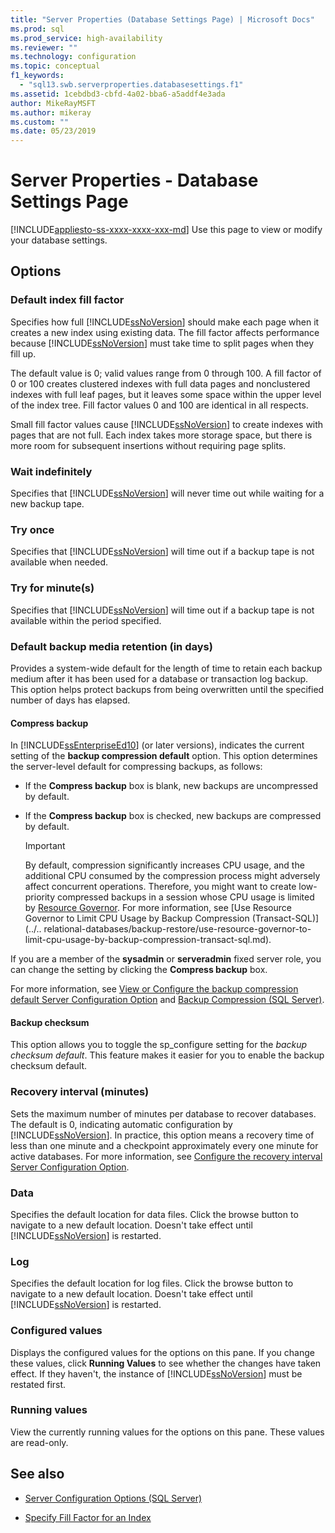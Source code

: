 ```yaml
---
title: "Server Properties (Database Settings Page) | Microsoft Docs"
ms.prod: sql
ms.prod_service: high-availability
ms.reviewer: ""
ms.technology: configuration
ms.topic: conceptual
f1_keywords: 
  - "sql13.swb.serverproperties.databasesettings.f1"
ms.assetid: 1cebdbd3-cbfd-4a02-bba6-a5addf4e3ada
author: MikeRayMSFT
ms.author: mikeray
ms.custom: ""
ms.date: 05/23/2019
---
```


# Server Properties - Database Settings Page

[!INCLUDE[appliesto-ss-xxxx-xxxx-xxx-md](../../includes/appliesto-ss-xxxx-xxxx-xxx-md.md)]
  Use this page to view or modify your database settings.  
  
## Options

### Default index fill factor

Specifies how full [!INCLUDE[ssNoVersion](../../includes/ssnoversion-md.md)] should make each page when it creates a new index using existing data. The fill factor affects performance because [!INCLUDE[ssNoVersion](../../includes/ssnoversion-md.md)] must take time to split pages when they fill up.
  
The default value is 0; valid values range from 0 through 100. A fill factor of 0 or 100 creates clustered indexes with full data pages and nonclustered indexes with full leaf pages, but it leaves some space within the upper level of the index tree. Fill factor values 0 and 100 are identical in all respects.
  
Small fill factor values cause [!INCLUDE[ssNoVersion](../../includes/ssnoversion-md.md)] to create indexes with pages that are not full. Each index takes more storage space, but there is more room for subsequent insertions without requiring page splits.
  
### Wait indefinitely

Specifies that [!INCLUDE[ssNoVersion](../../includes/ssnoversion-md.md)] will never time out while waiting for a new backup tape.  

### Try once

Specifies that [!INCLUDE[ssNoVersion](../../includes/ssnoversion-md.md)] will time out if a backup tape is not available when needed.

### Try for minute(s)

Specifies that [!INCLUDE[ssNoVersion](../../includes/ssnoversion-md.md)] will time out if a backup tape is not available within the period specified.  

### Default backup media retention (in days)

Provides a system-wide default for the length of time to retain each backup medium after it has been used for a database or transaction log backup. This option helps protect backups from being overwritten until the specified number of days has elapsed.  

#### Compress backup

In [!INCLUDE[ssEnterpriseEd10](../../includes/ssenterpriseed10-md.md)] (or later versions), indicates the current setting of the **backup compression default** option. This option determines the server-level default for compressing backups, as follows:

- If the **Compress backup** box is blank, new backups are uncompressed by default.

- If the **Compress backup** box is checked, new backups are compressed by default.
  
    > [!IMPORTANT]
    >  By default, compression significantly increases CPU usage, and the additional CPU consumed by the compression process might adversely affect concurrent operations. Therefore, you might want to create low-priority compressed backups in a session whose CPU usage is limited by [Resource Governor](../../relational-databases/resource-governor/resource-governor.md). For more information, see [Use Resource Governor to Limit CPU Usage by Backup Compression &#40;Transact-SQL&#41;](../.. relational-databases/backup-restore/use-resource-governor-to-limit-cpu-usage-by-backup-compression-transact-sql.md).
  
If you are a member of the **sysadmin** or **serveradmin** fixed server role, you can change the setting by clicking the **Compress backup** box.  
  
For more information, see [View or Configure the backup compression default Server Configuration Option](../../database-engine/configure-windows/view-or-configure-the-backup-compression-default-server-configuration-option.md) and [Backup Compression &#40;SQL Server&#41;](../../relational-databases/backup-restore/backup-compression-sql-server.md).  

#### Backup checksum

This option allows you to toggle the sp_configure setting for the *backup checksum default*. This feature makes it easier for you to enable the backup checksum default.

### Recovery interval (minutes)

Sets the maximum number of minutes per database to recover databases. The default is 0, indicating automatic configuration by [!INCLUDE[ssNoVersion](../../includes/ssnoversion-md.md)]. In practice, this option means a recovery time of less than one minute and a checkpoint approximately every one minute for active databases. For more information, see [Configure the recovery interval Server Configuration Option](../../database-engine/configure-windows/configure-the-recovery-interval-server-configuration-option.md).  
  
### Data

Specifies the default location for data files. Click the browse button to navigate to a new default location. Doesn't take effect until [!INCLUDE[ssNoVersion](../../includes/ssnoversion-md.md)] is restarted.  
  
### Log
  
Specifies the default location for log files. Click the browse button to navigate to a new default location. Doesn't take effect until [!INCLUDE[ssNoVersion](../../includes/ssnoversion-md.md)] is restarted.  
  
### Configured values

Displays the configured values for the options on this pane. If you change these values, click **Running Values** to see whether the changes have taken effect. If they haven't, the instance of [!INCLUDE[ssNoVersion](../../includes/ssnoversion-md.md)] must be restated first.  
  
### Running values

View the currently running values for the options on this pane. These values are read-only.  
  
## See also

- [Server Configuration Options &#40;SQL Server&#41;](../../database-engine/configure-windows/server-configuration-options-sql-server.md)

- [Specify Fill Factor for an Index](../../relational-databases/indexes/specify-fill-factor-for-an-index.md)
